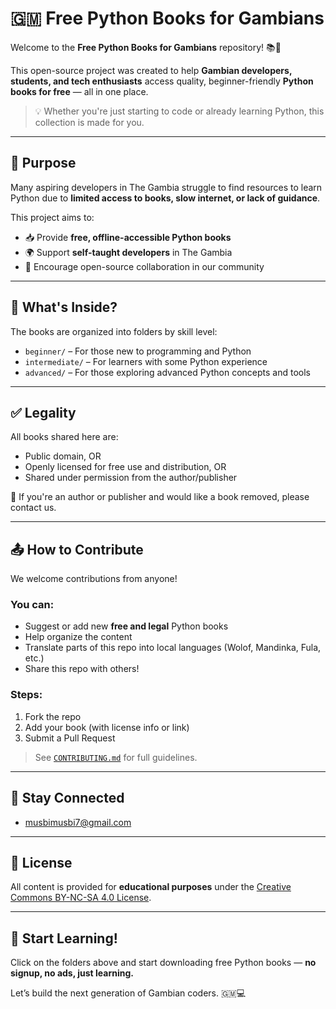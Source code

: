 # 🇬🇲 Free Python Books for Gambians

Welcome to the **Free Python Books for Gambians** repository! 📚🐍

This open-source project was created to help **Gambian developers, students, and tech enthusiasts** access quality, beginner-friendly **Python books for free** — all in one place.

> 💡 Whether you're just starting to code or already learning Python, this collection is made for you.

---

## 🎯 Purpose

Many aspiring developers in The Gambia struggle to find resources to learn Python due to **limited access to books, slow internet, or lack of guidance**.

This project aims to:
- 📥 Provide **free, offline-accessible Python books**
- 🌍 Support **self-taught developers** in The Gambia
- 🤝 Encourage open-source collaboration in our community

---

## 📘 What's Inside?

The books are organized into folders by skill level:

- `beginner/` – For those new to programming and Python
- `intermediate/` – For learners with some Python experience
- `advanced/` – For those exploring advanced Python concepts and tools

---

## ✅ Legality

All books shared here are:
- Public domain, OR
- Openly licensed for free use and distribution, OR
- Shared under permission from the author/publisher

📌 If you're an author or publisher and would like a book removed, please contact us.

---

## 📤 How to Contribute

We welcome contributions from anyone!

### You can:
- Suggest or add new **free and legal** Python books
- Help organize the content
- Translate parts of this repo into local languages (Wolof, Mandinka, Fula, etc.)
- Share this repo with others!

### Steps:
1. Fork the repo
2. Add your book (with license info or link)
3. Submit a Pull Request

> See [`CONTRIBUTING.md`](./CONTRIBUTING.md) for full guidelines.

---

## 📢 Stay Connected

- musbimusbi7@gmail.com
---

## 🪪 License

All content is provided for **educational purposes** under the [Creative Commons BY-NC-SA 4.0 License](https://creativecommons.org/licenses/by-nc-sa/4.0/).

---

## 🚀 Start Learning!

Click on the folders above and start downloading free Python books — **no signup, no ads, just learning.**

Let’s build the next generation of Gambian coders. 🇬🇲💻

